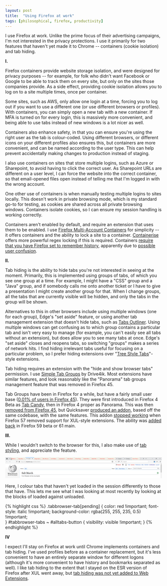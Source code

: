 ```yaml
---
layout: post
title:  "Using Firefox at work"
tags: [philosophical, firefox, productivity]
---
```


I use Firefox at work. Unlike the prime focus of their advertising campaigns, I'm not interested in the privacy protections. I use it primarily for two features that haven't yet made it to Chrome -- containers (cookie isolation) and tab hiding.

**I.**

Firefox containers provide website storage isolation, and were designed for privacy purposes -- for example, for folk who didn't want Facebook or Google to be able to track them on every site, but only on the sites those companies provide. As a side effect, providing cookie isolation allows you to log on to a site multiple times, once per container.

Some sites, such as AWS, only allow one login at a time, forcing you to log out if you want to use a different one (or use different browsers or profiles). With containers, you can simply open a new tab with a new container. If MFA is turned on for every login, this is massively more convenient, and being able to use tabs instead of new windows is a lot nicer as well.

Containers also enhance safety, in that you can ensure you're using the right user as the tab is colour-coded. Using different browsers, or different icons on your different profiles also ensures this, but containers are more convenient, and can be named according to the user type. This can help prevent accidentally making changes to production instead of staging.

I also use containers on sites that store multiple logins, such as Azure or Sharepoint, to avoid having to click the correct user. As Sharepoint URLs are different on a user level, I can force the website into the correct container, so that email-opened files open instead of telling me that I'm logged in with the wrong account.

One other use of containers is when manually testing multiple logins to sites locally. This doesn't work in private browsing mode, which is my standard go-to for testing, as cookies are shared across all private browsing windows. Containers isolate cookies, so I can ensure my session handling is working correctly.

Containers aren't enabled by default, and require an extension that uses them to be enabled. I use [Firefox Multi-Account Containers](https://addons.mozilla.org/en-US/firefox/addon/multi-account-containers/) for simplicity -- it offers containers and the ability to lock a site to a container. [Containerise](https://addons.mozilla.org/en-US/firefox/addon/containerise/) offers more powerful regex locking if this is required. Containers [require that you have Firefox set to remember history](https://support.mozilla.org/en-US/kb/containers), apparently due to [possible user confusion](https://bugzilla.mozilla.org/show_bug.cgi?id=1320757).

**II.**

Tab hiding is the ability to hide tabs you're not interested in seeing at the moment. Primarily, this is implemented using groups of tabs, of which you see one group at a time. For example, I might have a "CSS" group and a "Java" group, and if somebody calls me onto another ticket or I have to give a presentation I might create another group for that. When I change groups, all the tabs that are currently visible will be hidden, and only the tabs in the group will be shown.

Alternatives to this in other browsers include using multiple windows (one for each group), Edge's "set aside" feature, or using another tab management extension that doesn't hide tabs, such as [Tabs Outliner](https://chrome.google.com/webstore/detail/tabs-outliner/eggkanocgddhmamlbiijnphhppkpkmkl). Using multiple windows can get confusing as to which group contains a particular tab and isn't very easy to manage (for example, you can't easily see all tabs without an extension), but does allow you to see many tabs at once. Edge's "set aside" closes and reopens tabs, so switching "groups" makes a series of network hits. I find hiding irrelevant tabs useful for focusing on a particular problem, so I prefer hiding extensions over "[Tree Style Tabs](https://addons.mozilla.org/en-US/firefox/addon/tree-style-tab/)"-style extensions.

Tab hiding requires an extension with the "hide and show browser tabs" permission. I use [Simple Tab Groups](https://addons.mozilla.org/en-US/firefox/addon/simple-tab-groups/) by Drive4ik. Most extensions have similar features, and look reasonably like the "Panorama" tab groups management feature that was removed in Firefox 45.

Tab Groups have been in Firefox for a while, but have a fairly small user base ([0.01% of users in Firefox 45](https://bugzilla.mozilla.org/show_bug.cgi?id=1221050)). They were first introduced in Firefox 4 Beta as [Tab Candy](https://www.geek.com/news/mozilla-shows-off-firefox-tab-candy-1272614/), then in Firefox 4 proper as Panorama. This was then [removed from Firefox 45](https://www.ghacks.net/2015/11/08/mozilla-to-remove-tab-groups-panorama-in-firefox-45/), but Quicksaver [produced an addon](http://web.archive.org/web/20170930123202/https://addons.mozilla.org/en-US/firefox/addon/tab-groups-panorama/), based off the same codebase, with the same features. This addon [stopped working](http://web.archive.org/web/20171017070348/http://fasezero.com/lastnotice.html) when Firefox 57 removed support for XUL-style extensions. The ability was [added back](https://developer.mozilla.org/en-US/docs/Mozilla/Add-ons/WebExtensions/API/tabs/hide) in Firefox 59 beta or 61 main.

**III.**

While I wouldn't switch to the browser for this, I also make use of [tab styling](https://www.userchrome.org/what-is-userchrome-css.html), and appreciate the feature.

![](/assets/2019-17-11-firefox-tab-styling.png)

Here, I colour tabs that haven't yet loaded in the session differently to those that have. This lets me see what I was looking at most recently by looking at the blocks of loaded against unloaded.

{% highlight css %}
.tabbrowser-tab[pending] {
  color: red !important;
  font-style: italic !important;
  background-color: rgba(255, 255, 235, 0.5) !important;  
}
#tabbrowser-tabs ~ #alltabs-button {
  visibility: visible !important;
}
{% endhighlight %}

**IV**

I expect I'll stay on Firefox at work until Chrome implements containers and tab hiding. I've used profiles before as a container replacement, but it's less convenient to have an entirely separate window for different logons (although it's more convenient to have history and bookmarks separated as well). I like tab hiding to the extent that I stayed on the ESR version of Firefox after XUL went away, but [tab hiding was not yet added to Web Extensions](https://bugzilla.mozilla.org/show_bug.cgi?id=1384515).
